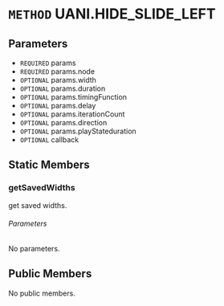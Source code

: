 # `METHOD` UANI.HIDE_SLIDE_LEFT

## Parameters
* `REQUIRED` params 
* `REQUIRED` params.node 
* `OPTIONAL` params.width 
* `OPTIONAL` params.duration 
* `OPTIONAL` params.timingFunction 
* `OPTIONAL` params.delay 
* `OPTIONAL` params.iterationCount 
* `OPTIONAL` params.direction 
* `OPTIONAL` params.playStateduration 
* `OPTIONAL` callback 

## Static Members

### getSavedWidths
get saved widths.
###### Parameters
No parameters.

## Public Members
No public members.
